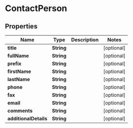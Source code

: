 
# ContactPerson

## Properties
Name | Type | Description | Notes
------------ | ------------- | ------------- | -------------
**title** | **String** |  |  [optional]
**fullName** | **String** |  |  [optional]
**prefix** | **String** |  |  [optional]
**firstName** | **String** |  |  [optional]
**lastName** | **String** |  |  [optional]
**phone** | **String** |  |  [optional]
**fax** | **String** |  |  [optional]
**email** | **String** |  |  [optional]
**comments** | **String** |  |  [optional]
**additionalDetails** | **String** |  |  [optional]



